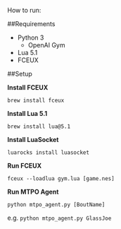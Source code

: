 How to run:

##Requirements

* Python 3
  * OpenAI Gym
* Lua 5.1
* FCEUX

##Setup

**Install FCEUX**

`brew install fceux`

**Install Lua 5.1**

`brew install lua@5.1`

**Install LuaSocket**

`luarocks install luasocket`

**Run FCEUX**

`fceux --loadlua gym.lua [game.nes]`

**Run MTPO Agent**

`python mtpo_agent.py [BoutName]`

e.g. `python mtpo_agent.py GlassJoe`
